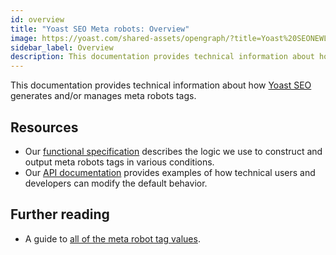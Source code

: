 ```yaml
---
id: overview
title: "Yoast SEO Meta robots: Overview"
image: https://yoast.com/shared-assets/opengraph/?title=Yoast%20SEONEWLINEMeta%20robots:%20Overview
sidebar_label: Overview
description: This documentation provides technical information about how Yoast SEO generates and/or manages meta robots tags.
---
```

This documentation provides technical information about how [Yoast SEO](https://yoast.com/wordpress/plugins/seo/) generates and/or manages meta robots tags.

## Resources
* Our [functional specification](functional-specification.md) describes the logic we use to construct and output meta robots tags in various conditions.
* Our [API documentation](https://developer.yoast.com/customization/apis/metadata-api) provides examples of how technical users and developers can modify the default behavior.

## Further reading
* A guide to [all of the meta robot tag values](https://yoast.com/robots-meta-tags/).
